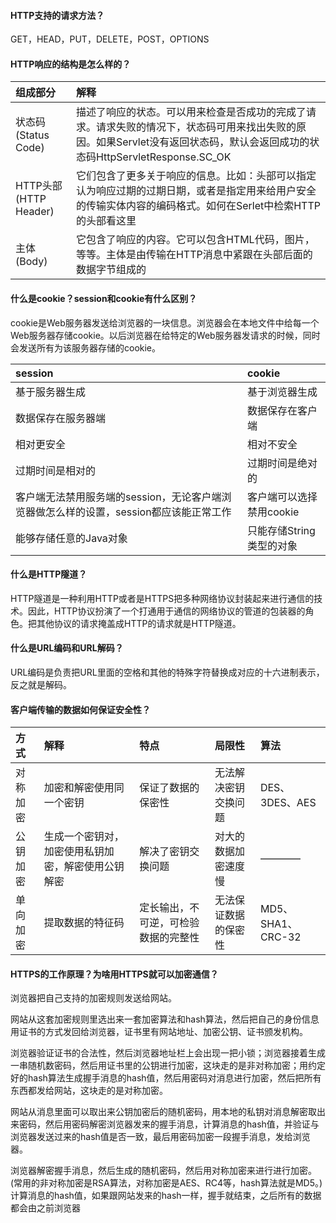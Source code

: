 #### HTTP支持的请求方法？
GET，HEAD，PUT，DELETE，POST，OPTIONS


#### HTTP响应的结构是怎么样的？
| 组成部分 | 解释 | 
| :----- | :----- | 
| 状态码(Status Code) | 描述了响应的状态。可以用来检查是否成功的完成了请求。请求失败的情况下，状态码可用来找出失败的原因。如果Servlet没有返回状态码，默认会返回成功的状态码HttpServletResponse.SC_OK | 
| HTTP头部(HTTP Header) | 它们包含了更多关于响应的信息。比如：头部可以指定认为响应过期的过期日期，或者是指定用来给用户安全的传输实体内容的编码格式。如何在Serlet中检索HTTP的头部看这里 | 
| 主体(Body) | 它包含了响应的内容。它可以包含HTML代码，图片，等等。主体是由传输在HTTP消息中紧跟在头部后面的数据字节组成的 | 


#### 什么是cookie？session和cookie有什么区别？
cookie是Web服务器发送给浏览器的一块信息。浏览器会在本地文件中给每一个Web服务器存储cookie。以后浏览器在给特定的Web服务器发请求的时候，同时会发送所有为该服务器存储的cookie。


| session | cookie | 
| :----- | :----- | 
| 基于服务器生成 | 基于浏览器生成 | 
| 数据保存在服务器端 | 数据保存在客户端 | 
| 相对更安全 | 相对不安全 | 
| 过期时间是相对的 | 过期时间是绝对的 | 
| 客户端无法禁用服务端的session，无论客户端浏览器做怎么样的设置，session都应该能正常工作 | 客户端可以选择禁用cookie | 
| 能够存储任意的Java对象 | 只能存储String类型的对象 | 


#### 什么是HTTP隧道？
HTTP隧道是一种利用HTTP或者是HTTPS把多种网络协议封装起来进行通信的技术。因此，HTTP协议扮演了一个打通用于通信的网络协议的管道的包装器的角色。把其他协议的请求掩盖成HTTP的请求就是HTTP隧道。


#### 什么是URL编码和URL解码？
URL编码是负责把URL里面的空格和其他的特殊字符替换成对应的十六进制表示，反之就是解码。


#### 客户端传输的数据如何保证安全性？
| 方式 | 解释 | 特点 | 局限性 | 算法 | 
| :----- | :----- | :----- | :----- | :----- | 
| 对称加密 | 加密和解密使用同一个密钥 | 保证了数据的保密性 | 无法解决密钥交换问题 | DES、3DES、AES | 
| 公钥加密 | 生成一个密钥对，加密使用私钥加密，解密使用公钥解密 | 解决了密钥交换问题 | 对大的数据加密速度慢 | ———— | 
| 单向加密 | 提取数据的特征码 | 定长输出，不可逆，可检验数据的完整性 | 无法保证数据的保密性 | MD5、SHA1、CRC-32 | 


#### HTTPS的工作原理？为啥用HTTPS就可以加密通信？
浏览器把自己支持的加密规则发送给网站。


网站从这套加密规则里选出来一套加密算法和hash算法，然后把自己的身份信息用证书的方式发回给浏览器，证书里有网站地址、加密公钥、证书颁发机构。


浏览器验证证书的合法性，然后浏览器地址栏上会出现一把小锁；浏览器接着生成一串随机数密码，然后用证书里的公钥进行加密，这块走的是非对称加密；用约定好的hash算法生成握手消息的hash值，然后用密码对消息进行加密，然后把所有东西都发给网站，这块走的是对称加密。


网站从消息里面可以取出来公钥加密后的随机密码，用本地的私钥对消息解密取出来密码，然后用密码解密浏览器发来的握手消息，计算消息的hash值，并验证与浏览器发送过来的hash值是否一致，最后用密码加密一段握手消息，发给浏览器。


浏览器解密握手消息，然后生成的随机密码，然后用对称加密来进行进行加密。(常用的非对称加密是RSA算法，对称加密是AES、RC4等，hash算法就是MD5。)计算消息的hash值，如果跟网站发来的hash一样，握手就结束，之后所有的数据都会由之前浏览器